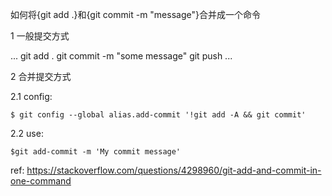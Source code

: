 如何将{git add .}和{git commit -m "message"}合并成一个命令


1 一般提交方式

...
git add .
git commit -m "some message"
git push
...

2 合并提交方式

2.1 config: 

	$ git config --global alias.add-commit '!git add -A && git commit'

2.2 use: 

	$git add-commit -m 'My commit message'




ref: https://stackoverflow.com/questions/4298960/git-add-and-commit-in-one-command
